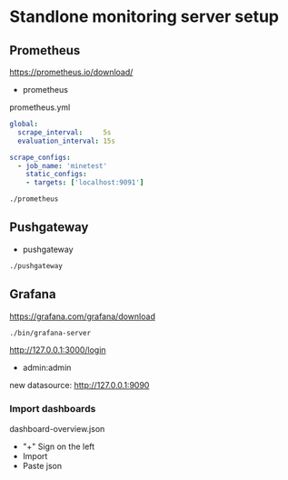 
# Standlone monitoring server setup

## Prometheus

https://prometheus.io/download/

* prometheus


prometheus.yml
```yml
global:
  scrape_interval:     5s
  evaluation_interval: 15s

scrape_configs:
  - job_name: 'minetest'
    static_configs:
    - targets: ['localhost:9091']
```


```bash
./prometheus
```


## Pushgateway

* pushgateway


```bash
./pushgateway
```

## Grafana

https://grafana.com/grafana/download

```bash
./bin/grafana-server
```

http://127.0.0.1:3000/login

* admin:admin

new datasource: http://127.0.0.1:9090

### Import dashboards

dashboard-overview.json

* "+" Sign on the left
* Import
* Paste json
